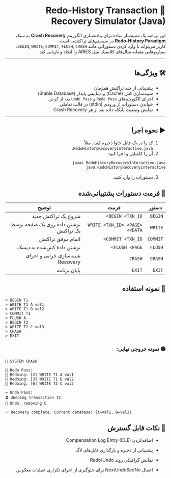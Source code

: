 <div dir="rtl" style="text-align: right;">

# 🔄 Redo-History Transaction Recovery Simulator (Java)

این برنامه یک شبیه‌ساز ساده برای پیاده‌سازی الگوریتم **Crash Recovery** به سبک **Redo-History Paradigm** در سیستم‌های تراکنشی است.  
کاربر می‌تواند با وارد کردن دستوراتی مانند `BEGIN`, `WRITE`, `COMMIT`, `FLUSH`, `CRASH`، سناریوهایی مشابه مثال‌های کلاسیک مثل ARIES را ایجاد و بازیابی کند.

---

## 🛠 ویژگی‌ها

- پشتیبانی از چند تراکنش همزمان
- شبیه‌سازی کش (Cache) و دیتابیس پایدار (Stable Database)
- اجرای الگوریتم‌های `Redo Pass` و `Undo Pass` بعد از کرش
- خواندن دستورات از ورودی (stdin) در قالب تعاملی
- نمایش وضعیت پایگاه داده بعد از هر Crash Recovery

---

## ▶️ نحوه اجرا

1. کد را در یک فایل جاوا ذخیره کنید، مثلاً `RedoHistoryRecoveryInteractive.java`.
2. آن را کامپایل و اجرا کنید:

```bash
javac RedoHistoryRecoveryInteractive.java
java RedoHistoryRecoveryInteractive
```

3. دستورات را وارد کنید.

## 🧾 فرمت دستورات پشتیبانی‌شده

| دستور     | فرمت                              | توضیح                                 |
|-----------|-----------------------------------|----------------------------------------|
| `BEGIN`   | `BEGIN <TXN_ID>`                  | شروع یک تراکنش جدید                   |
| `WRITE`   | `WRITE <TXN_ID> <PAGE> <DATA>`    | نوشتن داده روی یک صفحه توسط یک تراکنش |
| `COMMIT`  | `COMMIT <TXN_ID>`                 | اتمام موفق تراکنش                    |
| `FLUSH`   | `FLUSH <PAGE>`                    | نوشتن دادهٔ کش‌شده به دیسک           |
| `CRASH`   | `CRASH`                           | شبیه‌سازی خرابی و اجرای Recovery     |
| `EXIT`    | `EXIT`                            | پایان برنامه                          |

## 🧪 نمونه استفاده

</div>

```
> BEGIN T1
> WRITE T1 A val1
> WRITE T1 B val2
> COMMIT T1
> FLUSH A
> BEGIN T2
> WRITE T2 C val3
> CRASH
> EXIT
```
<div dir="rtl">

### 🟢 نمونه خروجی نهایی:

</div>

```
🚨 SYSTEM CRASH

🔁 Redo Pass:
🔄 Redoing: [2] WRITE T1 A val1
🔄 Redoing: [3] WRITE T1 B val2
🔄 Redoing: [6] WRITE T2 C val3

↩️ Undo Pass:
⛔ Undoing transaction T2
🧹 Undo: removing C

✅ Recovery complete. Current database: {A=val1, B=val2}

```
<div dir="rtl">

## 📌 نکات قابل گسترش
* اضافه‌کردن Compensation Log Entry (CLE)

* پشتیبانی از ذخیره و بارگذاری فایل‌های لاگ

* نمایش گرافیکی روند Redo/Undo

* اعمال NextUndoSeqNo برای جلوگیری از اجرای تکراری عملیات معکوس

</div>